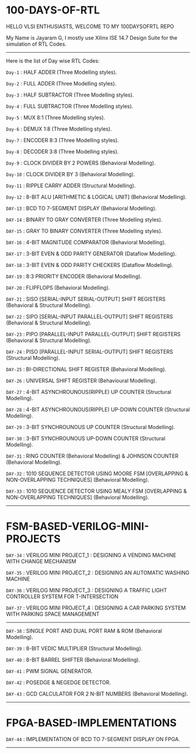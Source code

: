 # 100-DAYS-OF-RTL

HELLO VLSI ENTHUSIASTS, WELCOME TO MY 100DAYSOFRTL REPO

My Name is Jayaram G, I mostly use Xilinx ISE 14.7 Design Suite for the simulation of RTL Codes.

-----------------------------------------------------------------------------------------------------------

Here is the list of Day wise RTL Codes:

`Day-1` : HALF ADDER (Three Modelling styles).

`Day-2` : FULL ADDER (Three Modelling styles).

`Day-3` : HALF SUBTRACTOR (Three Modelling styles).

`Day-4` : FULL SUBTRACTOR (Three Modelling styles).

`Day-5` : MUX 8:1 (Three Modelling styles).

`Day-6` : DEMUX 1:8 (Three Modelling styles).

`Day-7` : ENCODER 8:3 (Three Modelling styles).

`Day-8` : DECODER 3:8 (Three Modelling styles).

`Day-9` : CLOCK DIVIDER BY 2 POWERS (Behavioral Modelling).

`Day-10` : CLOCK DIVIDER BY 3 (Behavioral Modelling).

`Day-11` : RIPPLE CARRY ADDER (Structural Modelling).

`Day-12` : 8-BIT ALU [ARITHMETIC & LOGICAL UNIT] (Behavioral Modelling).

`DAY-13` : BCD TO 7-SEGMENT DISPLAY (Behavioral Modelling).

`DAY-14` : BINARY TO GRAY CONVERTER (Three Modelling styles).

`DAY-15` : GRAY TO BINARY CONVERTER (Three Modelling styles).

`DAY-16` : 4-BIT MAGNITUDE COMPARATOR (Behavioral Modelling).

`DAY-17` : 3-BIT EVEN & ODD PARITY GENERATOR (Dataflow Modelling).

`DAY-18` : 3-BIT EVEN & ODD PARITY CHECKERS (Dataflow Modelling).

`DAY-19` : 8:3 PRIORITY ENCODER (Behavioral Modelling).

`DAY-20` : FLIPFLOPS (Behavioral Modelling).

`DAY-21` : SISO [SERIAL-INPUT SERIAL-OUTPUT] SHIFT REGISTERS (Behavioral & Structural Modelling).

`DAY-22` : SIPO [SERIAL-INPUT PARALLEL-OUTPUT] SHIFT REGISTERS (Behavioral & Structural Modelling).

`DAY-23` : PIPO [PARALLEL-INPUT PARALLEL-OUTPUT] SHIFT REGISTERS (Behavioral & Structural Modelling).

`DAY-24` : PISO [PARALLEL-INPUT SERIAL-OUTPUT] SHIFT REGISTERS (Structural Modelling).

`DAY-25` : BI-DIRECTIONAL SHIFT REGISTER (Behavioral Modelling).

`DAY-26` : UNIVERSAL SHIFT REGISTER (Behavioural Modelling).

`DAY-27` : 4-BIT ASYNCHROUNOUS(RIPPLE) UP COUNTER (Structural Modelling).

`DAY-28` : 4-BIT ASYNCHROUNOUS(RIPPLE) UP-DOWN COUNTER (Structural Modelling).

`DAY-29` : 3-BIT SYNCHROUNOUS UP COUNTER (Structural Modelling).

`DAY-30` : 3-BIT SYNCHROUNOUS UP-DOWN COUNTER (Structural Modelling).

`DAY-31` : RING COUNTER (Behavioral Modelling)
         & JOHNSON COUNTER (Behavioral Modelling).

`DAY-32` : 1010 SEQUENCE DETECTOR USING MOORE FSM 
         [OVERLAPPING & NON-OVERLAPPING TECHNIQUES] (Behavioral Modelling).
        
`DAY-33` : 1010 SEQUENCE DETECTOR USING MEALY FSM 
         [OVERLAPPING & NON-OVERLAPPING TECHNIQUES] (Behavioral Modelling).

-----------------------------------------------------------------------------------------------------------
# FSM-BASED-VERILOG-MINI-PROJECTS

`DAY-34` : VERILOG MINI PROJECT_1 : DESIGNING A VENDING MACHINE WITH CHANGE MECHANISM 

`DAY-35` : VERILOG MINI PROJECT_2 : DESIGNING AN AUTOMATIC WASHING MACHINE

`DAY-36` : VERILOG MINI PROJECT_3 : DESIGNING A TRAFFIC LIGHT CONTROLLER SYSTEM FOR T-INTERSECTION

`DAY-37` : VERILOG MINI PROJECT_4 : DESIGNING A CAR PARKING SYSTEM WITH PARKING SPACE MANAGEMENT

-----------------------------------------------------------------------------------------------------------

`DAY-38` : SINGLE PORT AND DUAL PORT RAM & ROM (Behavioral Modelling).

`DAY-39` : 8-BIT VEDIC MULTIPLIER (Structural Modelling).

`DAY-40` : 8-BIT BARREL SHIFTER (Behavioral Modelling).

`DAY-41` : PWM SIGNAL GENERATOR.

`DAY-42` : POSEDGE & NEGEDGE DETECTOR.

`DAY-43` : GCD CALCULATOR FOR 2 N-BIT NUMBERS (Behavioral Modelling).

-----------------------------------------------------------------------------------------------------------
# FPGA-BASED-IMPLEMENTATIONS

`DAY-44` : IMPLEMENTATION OF BCD TO 7-SEGMENT DISPLAY ON FPGA.

-----------------------------------------------------------------------------------------------------------
